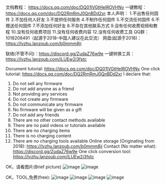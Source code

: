 文档教程：
https://docs.qq.com/doc/DQ01lVGtHelROVHNv
一键教程：
https://docs.qq.com/doc/DQ2RmRmJ0QnBDd2xr
本人声明：
1.不出售任何固件
2.不加任何人好友
3.不提供任何服务
4.不制作任何固件
5.不交流任何固件
6.不赠送任何固件
7.不添加任何好友
8.不存在其他联系方式
9.没有任何收费视频和教程
10.没有任何收费项目
11.没有任何收费内容
12.没有任何收费工具
QQ群：1018208491（起源于2018-中国人建议在此交流）
网盘(起源于2018)：https://lvzhu.lanzoub.com/b0mmm8ji

联络(不管不问)：https://discord.gg/ZudaZ76w9e
一键转换工具：https://lvzhu.lanzoub.com/iLUEw2j3fstc


Document tutorial:
https://docs.qq.com/doc/DQ01lVGtHelROVHNv
One click tutorial:
https://docs.qq.com/doc/DQ2RmRmJ0QnBDd2xr
I declare that:
1. Do not sell any firmware
2. Do not add anyone as a friend
3. Not providing any services
4. Do not create any firmware
5. Do not communicate any firmware
6. No firmware will be given as a gift
7. Do not add any friends
8. There are no other contact methods available
9. There are no paid videos or tutorials available
10. There are no charging items
11. There is no charging content
12. There are no charging tools available
Online storage (Originating from 2018): https://lvzhu.lanzoub.com/b0mmm8ji
Contact (No matter what): https://discord.gg/ZudaZ76w9e
One click conversion tool: https://lvzhu.lanzoub.com/iLUEw2j3fstc


OK，请看图片(Brief picture)
![image](https://github.com/user-attachments/assets/7125699f-7fdd-4789-9d71-47ab49c35e56)
![image](https://github.com/user-attachments/assets/e238dd1c-eacb-4ad3-a181-aa3ba012caff)




OK，TOOL,免费(free):
![image](https://github.com/user-attachments/assets/d5989db3-0e4b-40aa-a7e8-5eb63da6be9c)
![image](https://github.com/user-attachments/assets/0e1fa149-a59c-4070-8d49-3bd5efeb00c1)
![image](https://github.com/user-attachments/assets/fc4c46d9-d088-4aca-b316-a352eabedf30)
![image](https://github.com/user-attachments/assets/26247596-f60b-4f77-bfa9-c66e3993c9e7)
